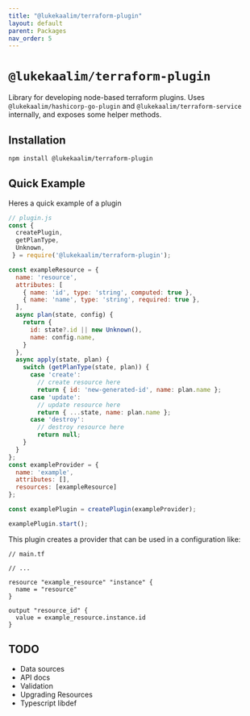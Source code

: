 ```yaml
---
title: "@lukekaalim/terraform-plugin"
layout: default
parent: Packages
nav_order: 5
---
```

# `@lukekaalim/terraform-plugin`

Library for developing node-based terraform plugins. Uses `@lukekaalim/hashicorp-go-plugin` and `@lukekaalim/terraform-service` internally, and exposes some helper methods.

## Installation
```bash
npm install @lukekaalim/terraform-plugin
```

## Quick Example
Heres a quick example of a plugin
```js
// plugin.js
const {
  createPlugin,
  getPlanType,
  Unknown,
 } = require('@lukekaalim/terraform-plugin');

const exampleResource = {
  name: 'resource',
  attributes: [
    { name: 'id', type: 'string', computed: true },
    { name: 'name', type: 'string', required: true },
  ],
  async plan(state, config) {
    return {
      id: state?.id || new Unknown(),
      name: config.name,
    }
  },
  async apply(state, plan) {
    switch (getPlanType(state, plan)) {
      case 'create':
        // create resource here
        return { id: 'new-generated-id', name: plan.name };
      case 'update':
        // update resource here
        return { ...state, name: plan.name };
      case 'destroy':
        // destroy resource here
        return null;
    }
  }
};
const exampleProvider = {
  name: 'example',
  attributes: [],
  resources: [exampleResource]
};

const examplePlugin = createPlugin(exampleProvider);

examplePlugin.start();
```
This plugin creates a provider that can be used in a configuration like:
```hcl
// main.tf

// ...

resource "example_resource" "instance" {
  name = "resource"
}

output "resource_id" {
  value = example_resource.instance.id
}
```

## TODO
 - Data sources
 - API docs
 - Validation
 - Upgrading Resources
 - Typescript libdef